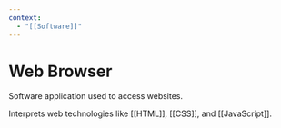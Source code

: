 ```yaml
---
context:
  - "[[Software]]"
---
```


# Web Browser

Software application used to access websites.

Interprets web technologies like [[HTML]], [[CSS]], and [[JavaScript]].
